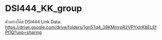 # DSI444_KK_group
ตัวอย่างโค๊ด DSI444
Link Data:
https://drive.google.com/drive/folders/1gn5Tq4_39KMmrpR2VPYxtrKbELEfPt1Q?usp=sharing
